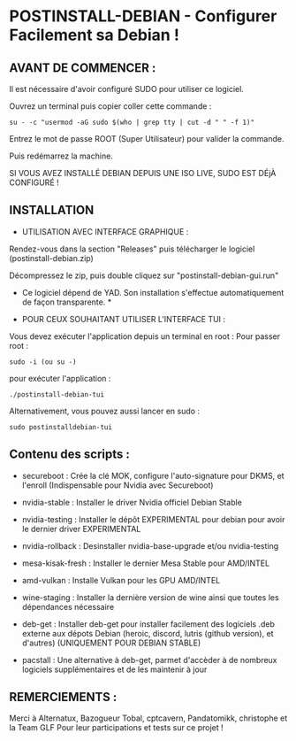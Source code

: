 # POSTINSTALL-DEBIAN - Configurer Facilement sa Debian !


## AVANT DE COMMENCER :


Il est nécessaire d'avoir configuré SUDO pour utiliser ce logiciel.

Ouvrez un terminal puis copier coller cette commande :

    su - -c "usermod -aG sudo $(who | grep tty | cut -d " " -f 1)"

Entrez le mot de passe ROOT (Super Utilisateur) pour valider la commande.

Puis redémarrez la machine.

SI VOUS AVEZ INSTALLÉ DEBIAN DEPUIS UNE ISO LIVE, SUDO EST DÉjÀ CONFIGURÉ !


## INSTALLATION


- UTILISATION AVEC INTERFACE GRAPHIQUE :


Rendez-vous dans la section "Releases" puis télécharger le logiciel (postinstall-debian.zip)

Décompressez le zip, puis double cliquez sur "postinstall-debian-gui.run"

* Ce logiciel dépend de YAD. Son installation s'effectue automatiquement de façon transparente. *


- POUR CEUX SOUHAITANT UTILISER L'INTERFACE TUI :

  
Vous devez exécuter l'application depuis un terminal en root :
Pour passer root : 

    sudo -i (ou su -)

pour exécuter l'application :

    ./postinstall-debian-tui

Alternativement, vous pouvez aussi lancer en sudo :
    
    sudo postinstalldebian-tui


## Contenu des scripts :


- secureboot : Crée la clé MOK, configure l'auto-signature pour DKMS, et l'enroll (Indispensable pour Nvidia avec Secureboot)
- nvidia-stable : Installer le driver Nvidia officiel Debian Stable
- nvidia-testing : Installer le dépôt EXPERIMENTAL pour debian pour avoir le dernier driver EXPERIMENTAL
- nvidia-rollback : Desinstaller nvidia-base-upgrade et/ou nvidia-testing
  
- mesa-kisak-fresh : Installer le dernier Mesa Stable pour AMD/INTEL
- amd-vulkan : Installe Vulkan pour les GPU AMD/INTEL

- wine-staging : Installer la dernière version de wine ainsi que toutes les dépendances nécessaire
- deb-get : Installer deb-get pour installer facilement des logiciels .deb externe aux dépots Debian (heroic, discord, lutris (github version), et d'autres) (UNIQUEMENT POUR DEBIAN STABLE)
- pacstall : Une alternative à deb-get, parmet d'accèder à de nombreux logiciels supplémentaires et de les maintenir à jour


## REMERCIEMENTS :

Merci à Alternatux, Bazogueur Tobal, cptcavern, Pandatomikk, christophe et la Team GLF Pour leur participations et tests sur ce projet !
